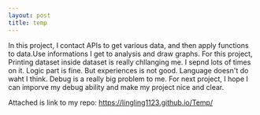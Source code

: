 ```yaml
---
layout: post
title: temp
---
```


In this project, I contact APIs to get various data, and then apply functions to data.Use informations I get to analysis and draw graphs.
For this project, Printing dataset inside dataset is really chllanging me. I sepnd lots of times on it. Logic part is fine. But experiences is not good. 
Language doesn't do waht I think. Debug is a really big problem to me. For next project, I hope I can imporve my debug ability and make my project nice and clear.

Attached is link to my repo:
https://lingling1123.github.io/Temp/
